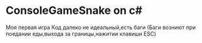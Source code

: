 # ConsoleGameSnake on c#
Моя первая игра 
Код далеко не идеальный,есть баги
(Баги возниют при поедании еды,выхода за границы,нажитии клавиши ESC)
